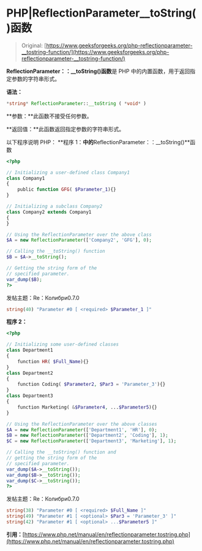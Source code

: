# PHP|ReflectionParameter__toString()函数

> Original: [https://www.geeksforgeeks.org/php-reflectionparameter-__tostring-function/](https://www.geeksforgeeks.org/php-reflectionparameter-__tostring-function/)

**ReflectionParameter：：__toString()函数**是 PHP 中的内置函数，用于返回指定参数的字符串形式。

**语法：**

```php
*string* ReflectionParameter::__toString ( *void* )
```

**参数：**此函数不接受任何参数。

**返回值：**此函数返回指定参数的字符串形式。

以下程序说明 PHP：
**程序 1：**中的**ReflectionParameter：：__toString()**函数

```php
<?php

// Initializing a user-defined class Company1
class Company1
{
    public function GFG( $Parameter_1){}
}

// Initializing a subclass Company2
class Company2 extends Company1
{
}

// Using the ReflectionParameter over the above class
$A = new ReflectionParameter(['Company2', 'GFG'], 0); 

// Calling the __toString() function
$B = $A->__toString();

// Getting the string form of the 
// specified parameter.
var_dump($B);
?>
```

发帖主题：Re：Колибри0.7.0

```php
string(40) "Parameter #0 [ <required> $Parameter_1 ]"

```

**程序 2：**

```php
<?php

// Initializing some user-defined classes
class Department1
{
    function HR( $Full_Name){}
}
class Department2
{
    function Coding( $Parameter2, $Par3 = 'Parameter_3'){}
}
class Department3
{
    function Marketing( &$Parameter4, ...$Parameter5){}
}

// Using the ReflectionParameter over the above classes
$A = new ReflectionParameter(['Department1', 'HR'], 0);
$B = new ReflectionParameter(['Department2', 'Coding'], 1);
$C = new ReflectionParameter(['Department3', 'Marketing'], 1);

// Calling the __toString() function and 
// getting the string form of the 
// specified parameter.
var_dump($A->__toString());
var_dump($B->__toString());
var_dump($C->__toString());
?>
```

发帖主题：Re：Колибри0.7.0

```php
string(38) "Parameter #0 [ <required> $Full_Name ]"
string(49) "Parameter #1 [ <optional> $Par3 = 'Parameter_3' ]"
string(42) "Parameter #1 [ <optional> ...$Parameter5 ]"

```

**引用：**[https://www.php.net/manual/en/reflectionparameter.tostring.php](https://www.php.net/manual/en/reflectionparameter.tostring.php)